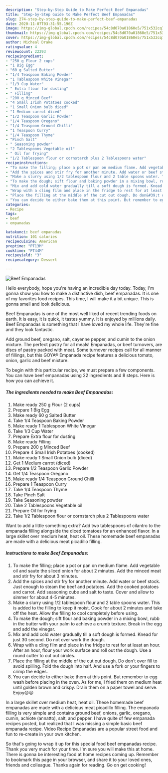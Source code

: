 ```yaml
---
description: "Step-by-Step Guide to Make Perfect Beef Empanadas"
title: "Step-by-Step Guide to Make Perfect Beef Empanadas"
slug: 274-step-by-step-guide-to-make-perfect-beef-empanadas
date: 2020-11-07T03:31:55.196Z
image: https://img-global.cpcdn.com/recipes/54c8d070a01860e5/751x532cq70/beef-empanadas-recipe-main-photo.jpg
thumbnail: https://img-global.cpcdn.com/recipes/54c8d070a01860e5/751x532cq70/beef-empanadas-recipe-main-photo.jpg
cover: https://img-global.cpcdn.com/recipes/54c8d070a01860e5/751x532cq70/beef-empanadas-recipe-main-photo.jpg
author: Micheal Drake
ratingvalue: 4
reviewcount: 22293
recipeingredient:
- "250 g Flour 2 cups"
- "1 Big Egg"
- "60 g Salted Butter"
- "1/4 Teaspoon Baking Powder"
- "1 Tablespoon White Vinegar"
- "1/3 Cup Water"
- " Extra flour for dusting"
- " Filling"
- "200 g Minced Beef"
- "4 Small Irish Potatoes cooked"
- "1 Small Onion bulb diced"
- "1 Medium carrot diced"
- "1/2 Teaspoon Garlic Powder"
- "1/4 Teaspoon Oregano"
- "1/4 Teaspoon Ground Chilli"
- "1 Teaspoon Curry"
- "1/4 Teaspoon Thyme"
- "Pinch Salt"
- " Seasoning powder"
- "2 Tablespoons Vegetable oil"
- " Oil for frying"
- "1/2 Tablespoon flour or cornstarch plus 2 Tablespoons water"
recipeinstructions:
- "To make the filling; place a pot or pan on medium flame. Add vegetable oil and saute the sliced onion for about 2 minutes. Add the minced meat and stir fry for about 3 minutes."
- "Add the spices and stir fry for another minute. Add water or beef stock. Just enough to steam the beef and potatoes. Add the cooked potatoes and carrot. Add seasoning cube and salt to taste. Cover and allow to simmer for about 4-5 minutes."
- "Make a slurry using 1/2 tablespoon flour and 2 table spoons water. This is added to the filling to keep it moist. Cook for about 2 minutes and take off the heat. Allow the filling to cool completely before using."
- "To make the dough; sift flour and baking powder in a mixing bowl, rubb in the butter with your palm to achieve a crumb texture. Break in the egg and add the vinegar."
- "Mix and add cold water gradually till a soft dough is formed. Knead for just 30 second. Do not over work the dough."
- "Wrap with a cling film and place in the fridge to rest for at least an hour. After an hour, flour your work surface and roll out the dough. Use a round cutter to cut out circles."
- "Place the filling at the middle of the cut out dough. Do don&#39;t over fill to avoid spilling. Fold the dough into half. And use a fork or your fingers to crimp the edges."
- "You can decide to either bake them at this point. But remember to egg wash before placing in the oven. As for me, I fried them on medium heat until golden brown and crispy. Drain them on a paper towel and serve. Enjoy😍😉"
categories:
- Recipe
tags:
- beef
- empanadas

katakunci: beef empanadas 
nutrition: 101 calories
recipecuisine: American
preptime: "PT13M"
cooktime: "PT44M"
recipeyield: "3"
recipecategory: Dessert

---
```



![Beef Empanadas](https://img-global.cpcdn.com/recipes/54c8d070a01860e5/751x532cq70/beef-empanadas-recipe-main-photo.jpg)

Hello everybody, hope you're having an incredible day today. Today, I'm gonna show you how to make a distinctive dish, beef empanadas. It is one of my favorites food recipes. This time, I will make it a bit unique. This is gonna smell and look delicious.

Beef Empanadas is one of the most well liked of recent trending foods on earth. It is easy, it is quick, it tastes yummy. It is enjoyed by millions daily. Beef Empanadas is something that I have loved my whole life. They're fine and they look fantastic.

Add ground beef, oregano, salt, cayenne pepper, and cumin to the onion mixture. The perfect pastry for all meals! Empanadas, or beef turnovers, are discs of pastry packed with meat. Some turnover recipes call for all manner of fillings, but this GOYA® Empanada recipe features a delicious tomato, onion, garlic and beef mixture.


To begin with this particular recipe, we must prepare a few components. You can have beef empanadas using 22 ingredients and 8 steps. Here is how you can achieve it.

<!--inarticleads1-->

##### The ingredients needed to make Beef Empanadas:

1. Make ready 250 g Flour (2 cups)
1. Prepare 1 Big Egg
1. Make ready 60 g Salted Butter
1. Take 1/4 Teaspoon Baking Powder
1. Make ready 1 Tablespoon White Vinegar
1. Take 1/3 Cup Water
1. Prepare  Extra flour for dusting
1. Make ready  Filling
1. Prepare 200 g Minced Beef
1. Prepare 4 Small Irish Potatoes (cooked)
1. Make ready 1 Small Onion bulb (diced)
1. Get 1 Medium carrot (diced)
1. Prepare 1/2 Teaspoon Garlic Powder
1. Get 1/4 Teaspoon Oregano
1. Make ready 1/4 Teaspoon Ground Chilli
1. Prepare 1 Teaspoon Curry
1. Take 1/4 Teaspoon Thyme
1. Take Pinch Salt
1. Take  Seasoning powder
1. Take 2 Tablespoons Vegetable oil
1. Prepare  Oil for frying
1. Take 1/2 Tablespoon flour or cornstarch plus 2 Tablespoons water


Want to add a little something extra? Add two tablespoons of cilantro to the empanada filling alongside the diced tomatoes for an enhanced flavor. In a large skillet over medium heat, heat oil. These homemade beef empanadas are made with a delicious meat picadillo filling. 

<!--inarticleads2-->

##### Instructions to make Beef Empanadas:

1. To make the filling; place a pot or pan on medium flame. Add vegetable oil and saute the sliced onion for about 2 minutes. Add the minced meat and stir fry for about 3 minutes.
1. Add the spices and stir fry for another minute. Add water or beef stock. Just enough to steam the beef and potatoes. Add the cooked potatoes and carrot. Add seasoning cube and salt to taste. Cover and allow to simmer for about 4-5 minutes.
1. Make a slurry using 1/2 tablespoon flour and 2 table spoons water. This is added to the filling to keep it moist. Cook for about 2 minutes and take off the heat. Allow the filling to cool completely before using.
1. To make the dough; sift flour and baking powder in a mixing bowl, rubb in the butter with your palm to achieve a crumb texture. Break in the egg and add the vinegar.
1. Mix and add cold water gradually till a soft dough is formed. Knead for just 30 second. Do not over work the dough.
1. Wrap with a cling film and place in the fridge to rest for at least an hour. After an hour, flour your work surface and roll out the dough. Use a round cutter to cut out circles.
1. Place the filling at the middle of the cut out dough. Do don&#39;t over fill to avoid spilling. Fold the dough into half. And use a fork or your fingers to crimp the edges.
1. You can decide to either bake them at this point. But remember to egg wash before placing in the oven. As for me, I fried them on medium heat until golden brown and crispy. Drain them on a paper towel and serve. Enjoy😍😉


In a large skillet over medium heat, heat oil. These homemade beef empanadas are made with a delicious meat picadillo filling. The empanada filling is very simple and contains ground beef, onions, garlic, oregano, cumin, achiote (annatto), salt, and pepper. I have quite of few empanada recipes posted, but realized that I was missing a simple basic beef empanada recipe. Video Recipe Empanadas are a popular street food and fun to re-create in your own kitchen. 

So that's going to wrap it up for this special food beef empanadas recipe. Thank you very much for your time. I'm sure you will make this at home. There is gonna be interesting food at home recipes coming up. Remember to bookmark this page in your browser, and share it to your loved ones, friends and colleague. Thanks again for reading. Go on get cooking!
